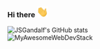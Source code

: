 ### Hi there <img src="https://github.com/Andy-Python-Programmer/Andy-Python-Programmer/blob/master/hello.gif" style="margin-top:5px;" height="25px">

<!--
**SalaheddineOBT/SalaheddineOBT** is a ✨ _special_ ✨ repository because its `README.md` (this file) appears on your GitHub profile.

Here are some ideas to get you started:

- 🔭 I’m currently working on ...
- 🌱 I’m currently learning ...
- 👯 I’m looking to collaborate on ...
- 🤔 I’m looking for help with ...
- 💬 Ask me about ...
- 📫 How to reach me: ...
- 😄 Pronouns: ...
- ⚡ Fun fact: ...
-->
![JSGandalf's GitHub stats](https://github-readme-stats.vercel.app/api?username=SalaheddineOBT&show_icons=true&theme=dracula&count_private=true)
<br/>
![MyAwesomeWebDevStack](https://awesome-stack.glitch.me/api/v1/cards?name=SalaheddineOBT&repos=jsgandalf,vue-generator-graph,awesome-stack,Zeus&theme=dracula)

